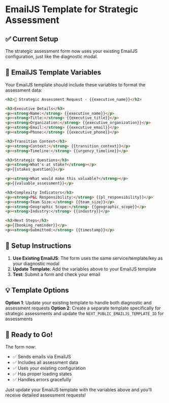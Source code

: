 # EmailJS Template for Strategic Assessment

## ✅ Current Setup
The strategic assessment form now uses your existing EmailJS configuration, just like the diagnostic modal.

## 📧 EmailJS Template Variables
Your EmailJS template should include these variables to format the assessment data:

```html
<h2>🎯 Strategic Assessment Request - {{executive_name}}</h2>

<h3>Executive Details</h3>
<p><strong>Name:</strong> {{executive_name}}</p>
<p><strong>Title:</strong> {{executive_title}}</p>
<p><strong>Organization:</strong> {{executive_organization}}</p>
<p><strong>Email:</strong> {{executive_email}}</p>
<p><strong>Phone:</strong> {{executive_phone}}</p>

<h3>Transition Context</h3>
<p><strong>Context:</strong> {{transition_context}}</p>
<p><strong>Timeline:</strong> {{urgency_timeline}}</p>

<h3>Strategic Questions</h3>
<p><strong>What's at stake?</strong></p>
<p>{{stakes_question}}</p>

<p><strong>What would make this valuable?</strong></p>
<p>{{valuable_assessment}}</p>

<h3>Complexity Indicators</h3>
<p><strong>P&L Responsibility:</strong> {{pl_responsibility}}</p>
<p><strong>Team Size:</strong> {{team_size}}</p>
<p><strong>Geographic Scope:</strong> {{geographic_scope}}</p>
<p><strong>Industry:</strong> {{industry}}</p>

<h3>Next Steps</h3>
<p>{{booking_reminder}}</p>
<p><strong>Submitted:</strong> {{timestamp}}</p>
```

## 🔧 Setup Instructions

1. **Use Existing EmailJS**: The form uses the same service/template/key as your diagnostic modal
2. **Update Template**: Add the variables above to your EmailJS template  
3. **Test**: Submit a form and check your email

## 💡 Template Options

**Option 1**: Update your existing template to handle both diagnostic and assessment requests
**Option 2**: Create a separate template specifically for strategic assessments and update the `NEXT_PUBLIC_EMAILJS_TEMPLATE_ID` for assessments

## 🚀 Ready to Go!
The form now:
- ✅ Sends emails via EmailJS 
- ✅ Includes all assessment data
- ✅ Uses your existing configuration
- ✅ Has proper loading states
- ✅ Handles errors gracefully

Just update your EmailJS template with the variables above and you'll receive detailed assessment requests!